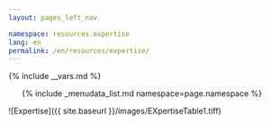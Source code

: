 ```yaml
---
layout: pages_left_nav

namespace: resources.expertise
lang: en
permalink: /en/resources/expertise/
---
```


{% include __vars.md %}

<!-- Content starts -->

<ul class="list-unstyled">
  {% include _menudata_list.md namespace=page.namespace %}
</ul>

![Expertise]({{ site.baseurl }}/images/EXpertiseTable1.tiff)



<!-- Content ends -->
